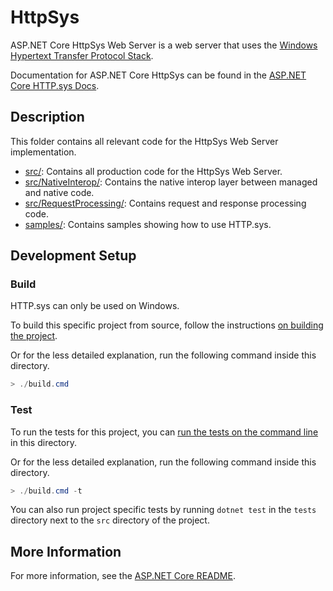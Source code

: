 # HttpSys

ASP.NET Core HttpSys Web Server is a web server that uses the [Windows Hypertext Transfer Protocol Stack](https://docs.microsoft.com/iis/get-started/introduction-to-iis/introduction-to-iis-architecture#hypertext-transfer-protocol-stack-httpsys).

Documentation for ASP.NET Core HttpSys can be found in the [ASP.NET Core HTTP.sys Docs](https://docs.microsoft.com/aspnet/core/fundamentals/servers/httpsys).

## Description

This folder contains all relevant code for the HttpSys Web Server implementation.

- [src/](src/): Contains all production code for the HttpSys Web Server.
- [src/NativeInterop/](src/NativeInterop): Contains the native interop layer between managed and native code.
- [src/RequestProcessing/](src/RequestProcessing): Contains request and response processing code.
- [samples/](samples/): Contains samples showing how to use HTTP.sys.

## Development Setup

### Build

HTTP.sys can only be used on Windows.

To build this specific project from source, follow the instructions [on building the project](../../../docs/BuildFromSource.md#step-3-build-the-repo).

Or for the less detailed explanation, run the following command inside this directory.
```powershell
> ./build.cmd
```

### Test

To run the tests for this project, you can [run the tests on the command line](https://github.com/dotnet/aspnetcore/blob/main/docs/BuildFromSource.md#running-tests-on-command-line) in this directory.

Or for the less detailed explanation, run the following command inside this directory.
```powershell
> ./build.cmd -t
```

You can also run project specific tests by running `dotnet test` in the `tests` directory next to the `src` directory of the project.

## More Information

For more information, see the [ASP.NET Core README](../../../README.md).
